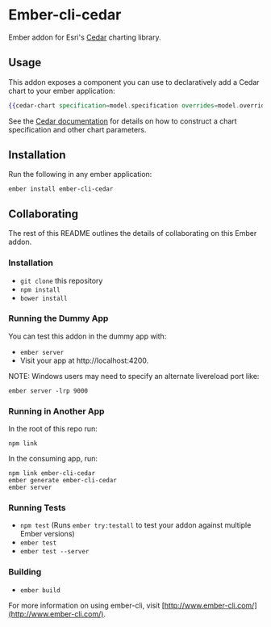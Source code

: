 # Ember-cli-cedar

Ember addon for Esri's [Cedar](https://github.com/esri/cedar) charting library.

## Usage
This addon exposes a component you can use to declaratively add a Cedar chart to your ember application:

```hbs
{{cedar-chart specification=model.specification overrides=model.overrides options=model.options onClick=(action 'onChartClick')}}
```

See the [Cedar documentation](http://esri.github.io/cedar/) for details on how to construct a chart specification and other chart parameters.

## Installation
Run the following in any ember application:
```
ember install ember-cli-cedar
```

## Collaborating

The rest of this README outlines the details of collaborating on this Ember addon.

### Installation

* `git clone` this repository
* `npm install`
* `bower install`

### Running the Dummy App

You can test this addon in the dummy app with:

* `ember server`
* Visit your app at http://localhost:4200.

NOTE: Windows users may need to specify an alternate livereload port like:

`ember server -lrp 9000`

### Running in Another App

In the root of this repo run:

`npm link`

In the consuming app, run:

```
npm link ember-cli-cedar
ember generate ember-cli-cedar
ember server
```

### Running Tests

* `npm test` (Runs `ember try:testall` to test your addon against multiple Ember versions)
* `ember test`
* `ember test --server`

### Building

* `ember build`

For more information on using ember-cli, visit [http://www.ember-cli.com/](http://www.ember-cli.com/).
